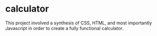 # calculator

This project involved a synthesis of CSS, HTML, and most importantly Javascript in order to create a fully functional calculator.